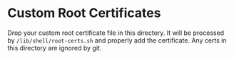 # Custom Root Certificates
Drop your custom root certificate file in this directory. It will be processed by `/lib/shell/root-certs.sh` and properly add the certificate. Any certs in this directory are ignored by git.